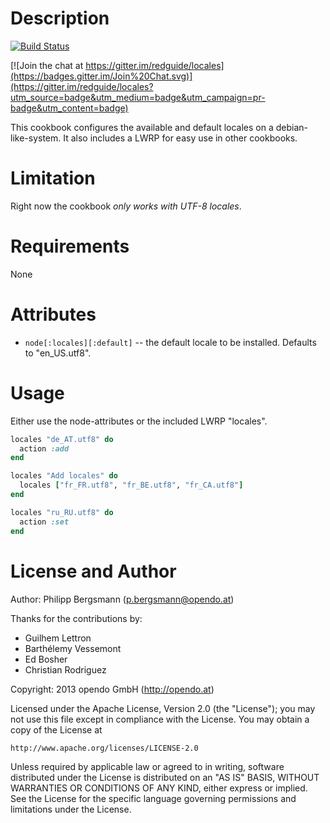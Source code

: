 Description
===========
[![Build Status](https://travis-ci.org/redguide/locales.svg)](https://travis-ci.org/redguide/locales)

[![Join the chat at https://gitter.im/redguide/locales](https://badges.gitter.im/Join%20Chat.svg)](https://gitter.im/redguide/locales?utm_source=badge&utm_medium=badge&utm_campaign=pr-badge&utm_content=badge)

This cookbook configures the available and default locales on a debian-like-system.
It also includes a LWRP for easy use in other cookbooks.

Limitation
==========

Right now the cookbook *only works with UTF-8 locales*.

Requirements
============

None

Attributes
==========

* `node[:locales][:default]` -- the default locale to be installed. Defaults to "en_US.utf8".

Usage
=====

Either use the node-attributes or the included LWRP "locales".

```ruby
locales "de_AT.utf8" do
  action :add
end
```

```ruby
locales "Add locales" do
  locales ["fr_FR.utf8", "fr_BE.utf8", "fr_CA.utf8"]
end
```

```ruby
locales "ru_RU.utf8" do
  action :set
end
```

License and Author
==================

Author: Philipp Bergsmann (<p.bergsmann@opendo.at>)

Thanks for the contributions by:
* Guilhem Lettron
* Barthélemy Vessemont
* Ed Bosher
* Christian Rodriguez

Copyright: 2013 opendo GmbH (http://opendo.at)

Licensed under the Apache License, Version 2.0 (the "License");
you may not use this file except in compliance with the License.
You may obtain a copy of the License at

    http://www.apache.org/licenses/LICENSE-2.0

Unless required by applicable law or agreed to in writing, software
distributed under the License is distributed on an "AS IS" BASIS,
WITHOUT WARRANTIES OR CONDITIONS OF ANY KIND, either express or implied.
See the License for the specific language governing permissions and
limitations under the License.
